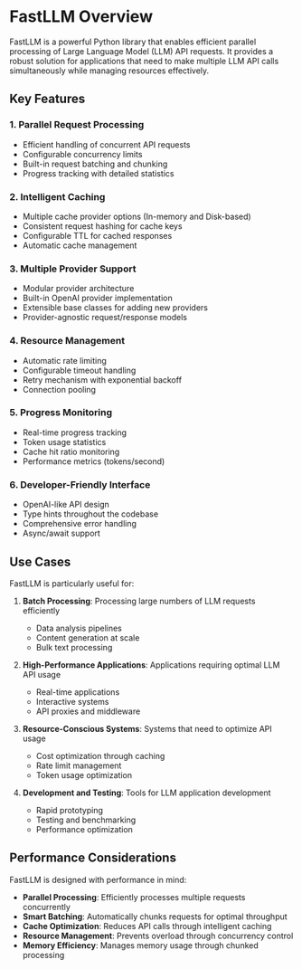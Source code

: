 # FastLLM Overview

FastLLM is a powerful Python library that enables efficient parallel processing of Large Language Model (LLM) API requests. It provides a robust solution for applications that need to make multiple LLM API calls simultaneously while managing resources effectively.

## Key Features

### 1. Parallel Request Processing
- Efficient handling of concurrent API requests
- Configurable concurrency limits
- Built-in request batching and chunking
- Progress tracking with detailed statistics

### 2. Intelligent Caching
- Multiple cache provider options (In-memory and Disk-based)
- Consistent request hashing for cache keys
- Configurable TTL for cached responses
- Automatic cache management

### 3. Multiple Provider Support
- Modular provider architecture
- Built-in OpenAI provider implementation
- Extensible base classes for adding new providers
- Provider-agnostic request/response models

### 4. Resource Management
- Automatic rate limiting
- Configurable timeout handling
- Retry mechanism with exponential backoff
- Connection pooling

### 5. Progress Monitoring
- Real-time progress tracking
- Token usage statistics
- Cache hit ratio monitoring
- Performance metrics (tokens/second)

### 6. Developer-Friendly Interface
- OpenAI-like API design
- Type hints throughout the codebase
- Comprehensive error handling
- Async/await support

## Use Cases

FastLLM is particularly useful for:

1. **Batch Processing**: Processing large numbers of LLM requests efficiently
   - Data analysis pipelines
   - Content generation at scale
   - Bulk text processing

2. **High-Performance Applications**: Applications requiring optimal LLM API usage
   - Real-time applications
   - Interactive systems
   - API proxies and middleware

3. **Resource-Conscious Systems**: Systems that need to optimize API usage
   - Cost optimization through caching
   - Rate limit management
   - Token usage optimization

4. **Development and Testing**: Tools for LLM application development
   - Rapid prototyping
   - Testing and benchmarking
   - Performance optimization

## Performance Considerations

FastLLM is designed with performance in mind:

- **Parallel Processing**: Efficiently processes multiple requests concurrently
- **Smart Batching**: Automatically chunks requests for optimal throughput
- **Cache Optimization**: Reduces API calls through intelligent caching
- **Resource Management**: Prevents overload through concurrency control
- **Memory Efficiency**: Manages memory usage through chunked processing